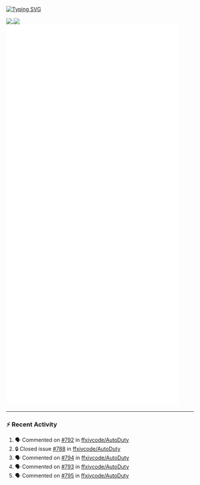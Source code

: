 [![Typing SVG](https://readme-typing-svg.demolab.com?font=Fira+Code&duration=1000&pause=1000&multiline=true&repeat=false&width=435&lines=Simon+Latusek+%7C+Gameplay+Engineer)](https://git.io/typing-svg)

<a href="https://github.com/anuraghazra/github-readme-stats">
  <img height=200 align="center" src="https://github-readme-stats.vercel.app/api?username=erdelf&theme=radical" />
</a>
<a href="https://github.com/anuraghazra/convoychat">
  <img height=200 align="center" src="https://streak-stats.demolab.com?user=erdelf&theme=radical&mode=weekly" />
</a>

<picture>
  <img src="/github-metrics.svg" alt="Metrics">
</picture>

---

### :zap: Recent Activity
<!--START_SECTION:activity-->
1. 🗣 Commented on [#792](https://github.com/ffxivcode/AutoDuty/issues/792#issuecomment-2665606632) in [ffxivcode/AutoDuty](https://github.com/ffxivcode/AutoDuty)
2. 🔒 Closed issue [#788](https://github.com/ffxivcode/AutoDuty/issues/788) in [ffxivcode/AutoDuty](https://github.com/ffxivcode/AutoDuty)
3. 🗣 Commented on [#794](https://github.com/ffxivcode/AutoDuty/issues/794#issuecomment-2665603722) in [ffxivcode/AutoDuty](https://github.com/ffxivcode/AutoDuty)
4. 🗣 Commented on [#793](https://github.com/ffxivcode/AutoDuty/issues/793#issuecomment-2665600885) in [ffxivcode/AutoDuty](https://github.com/ffxivcode/AutoDuty)
5. 🗣 Commented on [#795](https://github.com/ffxivcode/AutoDuty/issues/795#issuecomment-2665599189) in [ffxivcode/AutoDuty](https://github.com/ffxivcode/AutoDuty)
<!--END_SECTION:activity-->

<!--
**erdelf/erdelf** is a ✨ _special_ ✨ repository because its `README.md` (this file) appears on your GitHub profile.

Here are some ideas to get you started:

- 🔭 I’m currently working on ...
- 🌱 I’m currently learning ...
- 👯 I’m looking to collaborate on ...
- 🤔 I’m looking for help with ...
- 💬 Ask me about ...
- 📫 How to reach me: ...
- 😄 Pronouns: ...
- ⚡ Fun fact: ...
-->
